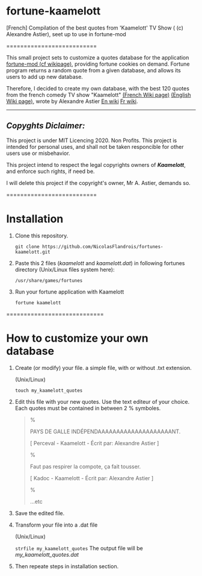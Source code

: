 # fortune-kaamelott
[French] Compilation of the best quotes from 'Kaamelott' TV Show ( (c) Alexandre Astier), seet up to use in fortune-mod

==========================

This small project sets to customize a quotes database for the application [fortune-mod (cf wikipage)](https://en.wikipedia.org/wiki/Fortune_%28Unix%29), providing fortune cookies on demand.
Fortune program returns a random quote from a given database, and allows its users to add up new database.

Therefore, I decided to create my own database, with the best 120 quotes from the french comedy TV show "Kaamelott" [(French Wiki page)](https://fr.wikipedia.org/wiki/Kaamelott) [(English Wiki page)](https://en.wikipedia.org/wiki/Kaamelott),  wrote by Alexandre Astier [En wiki](https://en.wikipedia.org/wiki/Alexandre_Astier) [Fr wiki](https://fr.wikipedia.org/wiki/Alexandre_Astier).

-------------------------
## ***Copyghts Diclaimer:***
This project is under MIT Licencing 2020. Non Profits.
This project is intended for personal uses, and shall not be taken responcible for other users use or misbehavior.

This project intend to respect the legal copyrights owners of ***Kaamelott***, and enforce such rights, if need be.

I will delete this project if the copyright's owner, Mr A. Astier, demands so.

==========================
# Installation

1. Clone this repository.

    `git clone https://github.com/NicolasFlandrois/fortunes-kaamelott.git`

2. Paste this 2 files (*kaamelott* and *kaamelott.dat*) in following fortunes directory (Unix/Linux files system here):

    `/usr/share/games/fortunes`

3. Run your fortune application with Kaamelott

    `fortune kaamelott`

============================
# How to customize your own database

1. Create (or modify) your file. a simple file, with or without .txt extension.

    (Unix/Linux)

    `touch my_kaamelott_quotes`

2. Edit this file with your new quotes. Use the text editeur of your choice. Each quotes must be contained in between 2 % symboles.

    >
    >%
    >
    >PAYS DE GALLE INDÉPENDAAAAAAAAAAAAAAAAAAAANT.
    >
    >[ Perceval - Kaamelott - Écrit par: Alexandre Astier ]
    >
    >%
    >
    >Faut pas respirer la compote, ça fait tousser.
    >
    >[ Kadoc - Kaamelott - Écrit par: Alexandre Astier ]
    >
    >%
    >
    >...etc

3. Save the edited file.

4. Transform your file into a .dat file

    (Unix/Linux)

    `strfile my_kaamelott_quotes`
    The output file will be *my_kaamelott_quotes.dat*

5. Then repeate steps in installation section.
